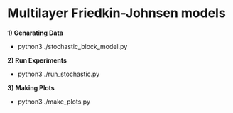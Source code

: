 # Multilayer Friedkin-Johnsen models

**1) Genarating Data**

- python3 ./stochastic_block_model.py


**2) Run Experiments**

- python3 ./run_stochastic.py


**3) Making Plots**

- python3 ./make_plots.py

